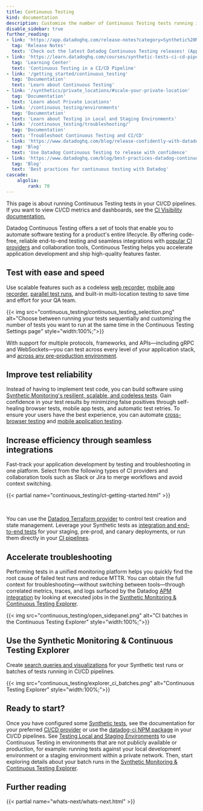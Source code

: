 ```yaml
---
title: Continuous Testing
kind: documentation
description: Customize the number of Continuous Testing tests running in parallel in your CI/CD pipelines to increase your testing coverage.
disable_sidebar: true
further_reading:
- link: 'https://app.datadoghq.com/release-notes?category=Synthetic%20Monitoring'
  tag: 'Release Notes'
  text: 'Check out the latest Datadog Continuous Testing releases! (App login required)'
- link: 'https://learn.datadoghq.com/courses/synthetic-tests-ci-cd-pipeline'
  tag: 'Learning Center'
  text: 'Continuous Testing in a CI/CD Pipeline'
- link: '/getting_started/continuous_testing'
  tag: 'Documentation'
  text: 'Learn about Continuous Testing'  
- link: '/synthetics/private_locations/#scale-your-private-location'
  tag: 'Documentation'
  text: 'Learn about Private Locations'
- link: '/continuous_testing/environments'
  tag: 'Documentation'
  text: 'Learn about Testing in Local and Staging Environments'
- link: '/continuous_testing/troubleshooting/'
  tag: 'Documentation'
  text: 'Troubleshoot Continuous Testing and CI/CD'
- link: 'https://www.datadoghq.com/blog/release-confidently-with-datadog-continuous-testing/'
  tag: 'Blog'
  text: 'Use Datadog Continuous Testing to release with confidence'
- link: 'https://www.datadoghq.com/blog/best-practices-datadog-continuous-testing/'
  tag: 'Blog'
  text: 'Best practices for continuous testing with Datadog'
cascade:
    algolia:
        rank: 70
---
```


<div class="alert alert-info">This page is about running Continuous Testing tests in your CI/CD pipelines. If you want to view CI/CD metrics and dashboards, see the <a href="/continuous_integration/" target="_blank">CI Visibility documentation.</a></div>

Datadog Continuous Testing offers a set of tools that enable you to automate software testing for a product's entire lifecycle. By offering code-free, reliable end-to-end testing and seamless integrations with [popular CI providers][1] and collaboration tools, Continuous Testing helps you accelerate application development and ship high-quality features faster.

## Test with ease and speed

Use scalable features such as a codeless [web recorder][2], [mobile app recorder][15], [parallel test runs][3], and built-in multi-location testing to save time and effort for your QA team.

{{< img src="continuous_testing/continuous_testing_selection.png" alt="Choose between running your tests sequentially and customizing the number of tests you want to run at the same time in the Continuous Testing Settings page" style="width:100%;">}}

With support for multiple protocols, frameworks, and APIs—including gRPC and WebSockets—you can test across every level of your application stack, and [across any pre-production environment][17].

## Improve test reliability

Instead of having to implement test code, you can build software using [Synthetic Monitoring's resilient, scalable, and codeless tests][4]. Gain confidence in your test results by minimizing false positives through self-healing browser tests, mobile app tests, and automatic test retries. To ensure your users have the best experience, you can automate [cross-browser testing][2] and [mobile application testing][16].

## Increase efficiency through seamless integrations

Fast-track your application development by testing and troubleshooting in one platform. Select from the following types of CI providers and collaboration tools such as Slack or Jira to merge workflows and avoid context switching.

{{< partial name="continuous_testing/ct-getting-started.html" >}}

</br>

You can use the [Datadog Terraform provider][10] to control test creation and state management. Leverage your Synthetic tests as [integration and end-to-end tests][11] for your staging, pre-prod, and canary deployments, or run them directly in your [CI pipelines][11].

## Accelerate troubleshooting

Performing tests in a unified monitoring platform helps you quickly find the root cause of failed test runs and reduce MTTR. You can obtain the full context for troubleshooting—without switching between tools—through correlated metrics, traces, and logs surfaced by the Datadog [APM integration][12] by looking at executed jobs in the [Synthetic Monitoring & Continuous Testing Explorer][11].

{{< img src="continuous_testing/open_sidepanel.png" alt="CI batches in the Continuous Testing Explorer" style="width:100%;">}}

## Use the Synthetic Monitoring & Continuous Testing Explorer

Create [search queries and visualizations][11] for your Synthetic test runs or batches of tests running in CI/CD pipelines.

{{< img src="continuous_testing/explorer_ci_batches.png" alt="Continuous Testing Explorer" style="width:100%;">}}

## Ready to start?

Once you have configured some [Synthetic tests][4], see the documentation for your preferred [CI/CD provider][1] or use the [datadog-ci NPM package][14] in your CI/CD pipelines. See [Testing Local and Staging Environments][17] to use Continuous Testing in environments that are not publicly available or production, for example: running tests against your local development environment or a staging environment within a private network. Then, start exploring details about your batch runs in the [Synthetic Monitoring & Continuous Testing Explorer][11].

## Further reading

{{< partial name="whats-next/whats-next.html" >}}

[1]: /continuous_testing/cicd_integrations/
[2]: /synthetics/browser_tests
[3]: /continuous_testing/settings
[4]: /synthetics/
[10]: https://registry.terraform.io/providers/DataDog/datadog/latest/
[11]: /continuous_testing/explorer
[12]: /synthetics/apm/
[13]: https://app.datadoghq.com/synthetics/create#
[14]: /continuous_testing/cicd_integrations/configuration
[15]: /mobile_app_testing/mobile_app_tests
[16]: /mobile_app_testing/
[17]: /continuous_testing/environments
